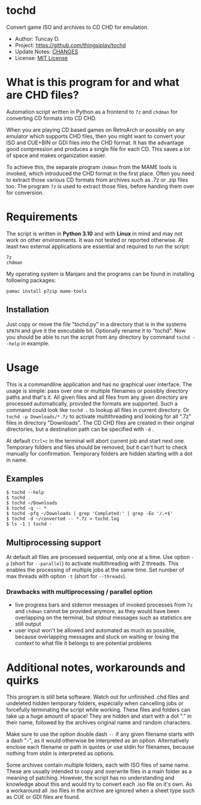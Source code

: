 # tochd

Convert game ISO and archives to CD CHD for emulation.

- Author: Tuncay D.
- Project: https://github.com/thingsiplay/tochd
- Update Notes: [CHANGES](CHANGES.md) 
- License: [MIT License](LICENSE)

# What is this program for and what are CHD files?

Automation script written in Python as a frontend to `7z` and `chdman` for
converting CD formats into CD CHD.

When you are playing CD based games on RetroArch or possibly on any emulator
which supports CHD files, then you might want to convert your ISO and CUE+BIN
or GDI files into the CHD format. It has the advantage good compression and
produces a single file for each CD. This saves a lot of space and makes
organization easier.

To achieve this, the separate program `chdman` from the MAME tools is invoked,
which introduced the CHD format in the first place. Often you need to extract
those various CD formats from archives such as .7z or .zip files too. The
program `7z` is used to extract those files, before handing them over for
conversion.

# Requirements

The script is written in **Python 3.10** and with **Linux** in mind and may
not work on other environments. It was not tested or reported otherwise. At
least two external applications are essential and required to run the script:

```
7z
chdman
```

My operating system is Manjaro and the programs can be found in installing
following packages:

```
pamac install p7zip mame-tools
```

## Installation

Just copy or move the file "tochd.py" in a directory that is in the systems
`$PATH` and give it the executable bit. Optionally rename it to "tochd". Now
you should be able to run the script from any directory by command 
`tochd --help` in example.

# Usage 

This is a commandline application and has no graphical user interface. The
usage is simple: pass over one or multiple filenames or possibly directory
paths and that's it. All given files and all files from any given directory are
processed automatically, provided the formats are supported. Such a command
could look like `tochd .` to lookup all files in current directory. Or
`tochd -p Downloads/*.7z` to activate multithreading and looking for all ".7z"
files in directory "Downloads". The CD CHD files are created in their original
directories, but a destination path can be specified with `-d` .

At default `Ctrl+c` in the terminal will abort current job and start next one.
Temporary folders and files should be removed, but it can't hurt to check
manually for confirmation. Temporary folders are hidden starting with a dot in
name.

## Examples

```
$ tochd --help
$ tochd .
$ tochd ~/Downloads
$ tochd -q -- *
$ tochd -pfq ~/Downloads | grep 'Completed:' | grep -Eo '/.+$'
$ tochd -d ~/converted -- *.7z > tochd.log
$ ls -1 | tochd -
```

## Multiprocessing support

At default all files are processed sequential, only one at a time. Use option
`-p` (short for `--parallel`) to activate multithreading with 2 threads. This
enables the processing of multiple jobs at the same time. Set number of max
threads with option `-t` (short for `--threads`).

### Drawbacks with multiprocessing / parallel option

- live progress bars and stderror messages of invoked processes from `7z` and
  `chdman` cannot be provided anymore, as they would have been overlapping on
  the terminal, but stdout messages such as statistics are still output
- user input won't be allowed and automated as much as possible, because
  overlapping messages and stuck on waiting or losing the context to what file
  it belongs to are potential problems

# Additional notes, workarounds and quirks

This program is still beta software. Watch out for unfinished .chd files and
undeleted hidden temporary folders, especially when cancelling jobs or
forcefully terminating the script while working. These files and folders can
take up a huge amount of space! They are hidden and start with a dot "." in
their name, followed by the archives original name and random characters.

Make sure to use the option double dash `--` if any given filename starts with
a dash "-", as it would otherwise be interpreted as an option. Alternatively
enclose each filename or path in quotes or use stdin for filenames, because
nothing from stdin is interpreted as options.

Some archives contain multiple folders, each with ISO files of same name. These
are usually intended to copy and overwrite files in a main folder as a meaning
of patching. However, the script has no understanding and knowledge about this
and would try to convert each .iso file on it's own. As a workaround all .iso
files in the archive are ignored when a sheet type such as CUE or GDI files are
found.
